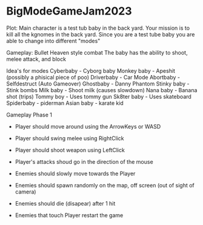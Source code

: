 # BigModeGameJam2023

Plot:
Main character is a test tub baby in the back yard. Your mission is to kill all the kgnomes in the back yard. 
Since you are a test tube baby you are able to change into different "modes" 

Gameplay:
Bullet Heaven style combat
The baby has the ability to shoot, melee attack, and block

Idea's for modes
Cyberbaby - Cyborg baby
Monkey baby - Apeshit (possibly a phisical piece of poo)
Driverbaby - Car Mode
Abortbaby - Selfdestruct (Auto Gameover)
Ghostbaby - Danny Phantom
Stinky baby - Stink bombs
Milk baby - Shoot milk (causes slowdown)
Nana baby - Banana shot (trips)
Tommy boy - Uses tommy gun
Sk8ter baby - Uses skateboard
Spiderbaby - piderman
Asian baby - karate kid

Gameplay Phase 1

* Player should move around using the ArrowKeys or WASD
* Player should swing melee using RightClick
* Player should shoot weapon using LeftClick
* Player's attacks shoud go in the direction of the mouse

* Enemies should slowly move towards the Player
* Enemies should spawn randomly on the map, off screen (out of sight of camera)
* Enemies should die (disapear) after 1 hit
* Enemies that touch Player restart the game
